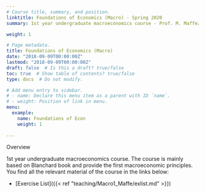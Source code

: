 ```yaml
---
# Course title, summary, and position.
linktitle: Foundations of Economics (Macro) - Spring 2020
summary: 1st year undergraduate macroeconomics course - Prof. M. Maffezzoli

weight: 1

# Page metadata.
title: Foundations of Economics (Macro)
date: "2018-09-09T00:00:00Z"
lastmod: "2018-09-09T00:00:00Z"
draft: false  # Is this a draft? true/false
toc: true  # Show table of contents? true/false
type: docs  # Do not modify.

# Add menu entry to sidebar.
# - name: Declare this menu item as a parent with ID `name`.
# - weight: Position of link in menu.
menu:
  example:
    name: Foundations of Econ
    weight: 1
    
---
```


Overview 


1st year undergraduate macroeconomics course. The course is mainly based on Blanchard book and provide the first macroeconomic principles.  \
You find all the relevant material of the course in the links below: 

- [Exercise List]({{< ref "teaching/Macro1_Maffe/exlist.md" >}}) 

